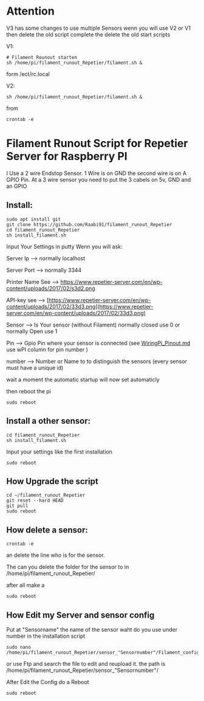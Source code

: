 # Attention

V3 has some changes to use multiple Sensors wenn you will use  V2 or V1 then delete the old script complete
the delete the old start scripts

V1:
```
# Filament Rounout starten
sh /home/pi/filament_runout_Repetier/filament.sh &
```

form /ect/rc.local

V2:
```
sh /home/pi/filament_runout_Repetier/filament.sh &
```
from 
```
crontab -e
```

# Filament Runout Script for Repetier Server for Raspberry PI

I Use a 2 wire Endstop Sensor. 1 Wire is on GND the second wire is on A GPIO Pin.
At a 3 wire sensor you need to put the 3 cabels on 5v, GND and an GPIO

## Install:
```
sudo apt install git
git clone https://github.com/Raabi91/filament_runout_Repetier
cd filament_runout_Repetier
sh install_filament.sh
```

Input Your Settings in putty Wenn you will ask:



Server Ip --> normally localhost

Server Port --> normally 3344

Printer Name See --> https://www.repetier-server.com/en/wp-content/uploads/2017/02/s3d2.png

API-key see --> [https://www.repetier-server.com/en/wp-content/uploads/2017/02/33d3.png](https://www.repetier-server.com/en/wp-content/uploads/2017/02/33d3.png)

Sensor --> Is Your sensor (without Filament) normally closed use 0 or normally Open use 1

Pin --> Gpio Pin where your sensor is connected (see [WiringPi_Pinout.md](https://github.com/Raabi91/filament_runout_Repetier/blob/master/WiringPi_Pinout.md) use wPI column for pin number )

number  --> Number or Name to to distinguish the sensors (every sensor must have a unique id)



wait a moment the automatic startup will now set automaticly

then reboot the pi
```
sudo reboot
```
## Install a other sensor:
```
cd filament_runout_Repetier
sh install_filament.sh
```
Input your settings like the first installation
```
sudo reboot
```

## How Upgrade the script
```
cd ~/filament_runout_Repetier
git reset --hard HEAD
git pull
sudo reboot
```

## How delete a sensor:
```
crontab -e
```
an delete the line who is for the sensor. 

The can you delete the folder for the sensor to in /home/pi/filament_runout_Repetier/

after all make a
```
sudo reboot
```

## How Edit my Server and sensor config

Put at "Sensorname" the name of the sensor waht do you use under number in the installation script

```
sudo nano /home/pi/filament_runout_Repetier/sensor_"Sensornumber"/Filament_config.sh

```
or use Ftp and search the file to edit and reupload it. the path is /home/pi/filament_runout_Repetier/sensor_"Sensornumber"/

After Edit the Config do a Reboot

```
sudo reboot
```
